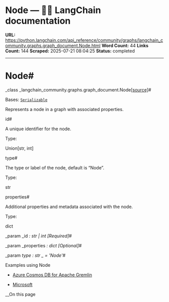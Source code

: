 # Node — 🦜🔗 LangChain  documentation

**URL:** https://python.langchain.com/api_reference/community/graphs/langchain_community.graphs.graph_document.Node.html
**Word Count:** 44
**Links Count:** 144
**Scraped:** 2025-07-21 08:04:25
**Status:** completed

---

# Node\#

_class _langchain\_community.graphs.graph\_document.Node[\[source\]](https://python.langchain.com/api_reference/_modules/langchain_community/graphs/graph_document.html#Node)\#     

Bases: [`Serializable`](https://python.langchain.com/api_reference/core/load/langchain_core.load.serializable.Serializable.html#langchain_core.load.serializable.Serializable "langchain_core.load.serializable.Serializable")

Represents a node in a graph with associated properties.

id\#     

A unique identifier for the node.

Type:     

Union\[str, int\]

type\#     

The type or label of the node, default is “Node”.

Type:     

str

properties\#     

Additional properties and metadata associated with the node.

Type:     

dict

_param _id _: str | int_ _\[Required\]_\#     

_param _properties _: dict_ _\[Optional\]_\#     

_param _type _: str_ _ = 'Node'_\#     

Examples using Node

  * [Azure Cosmos DB for Apache Gremlin](https://python.langchain.com/docs/integrations/graphs/azure_cosmosdb_gremlin/)

  * [Microsoft](https://python.langchain.com/docs/integrations/providers/microsoft/)

__On this page